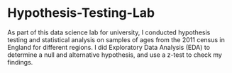 # Hypothesis-Testing-Lab

As part of this data science lab for university, I conducted hypothesis testing and statistical analysis on samples of ages from the 2011 census in England for different regions. I did Exploratory Data Analysis (EDA) to determine a null and alternative hypothesis, and use a z-test to check my findings.
